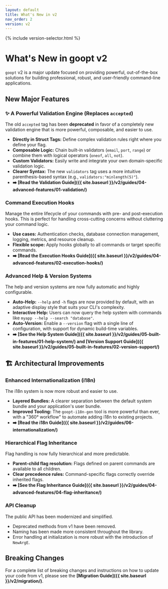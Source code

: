 ```yaml
---
layout: default
title: What's New in v2
nav_order: 2
version: v2
---
```


{% include version-selector.html %}

# What's New in goopt v2

`goopt` v2 is a major update focused on providing powerful, out-of-the-box solutions for building professional, robust, and user-friendly command-line applications.

## New Major Features

### ✨ A Powerful Validation Engine (Replaces `accepted`)
The old `accepted` tag has been **deprecated** in favor of a completely new validation engine that is more powerful, composable, and easier to use.

- **Directly in Struct Tags:** Define complex validation rules right where you define your flag.
- **Composable Logic:** Chain built-in validators (`email`, `port`, `range`) or combine them with logical operators (`oneof`, `all`, `not`).
- **Custom Validators:** Easily write and integrate your own domain-specific validation logic.
- **Clearer Syntax:** The new `validators` tag uses a more intuitive parenthesis-based syntax (e.g., `validators:"minlength(5)"`).
- **➡️ [Read the Validation Guide]({{ site.baseurl }}/v2/guides/04-advanced-features/01-validation/)**

### Command Execution Hooks
Manage the entire lifecycle of your commands with pre- and post-execution hooks. This is perfect for handling cross-cutting concerns without cluttering your command logic.
- **Use cases:** Authentication checks, database connection management, logging, metrics, and resource cleanup.
- **Flexible scope:** Apply hooks globally to all commands or target specific commands.
- **➡️ [Read the Execution Hooks Guide]({{ site.baseurl }}/v2/guides/04-advanced-features/02-execution-hooks/)**

### Advanced Help & Version Systems
The help and version systems are now fully automatic and highly configurable.
- **Auto-Help:** `--help` and `-h` flags are now provided by default, with an adaptive display style that suits your CLI's complexity.
- **Interactive Help:** Users can now query the help system with commands like `myapp --help --search "database"`.
- **Auto-Version:** Enable a `--version` flag with a single line of configuration, with support for dynamic build-time variables.
- **➡️ [See the Help System Guide]({{ site.baseurl }}/v2/guides/05-built-in-features/01-help-system/) and [Version Support Guide]({{ site.baseurl }}/v2/guides/05-built-in-features/02-version-support/)**

## 🏗️ Architectural Improvements

### Enhanced Internationalization (i18n)
The i18n system is now more robust and easier to use.
- **Layered Bundles:** A clearer separation between the default system bundle and your application's user bundle.
- **Improved Tooling:** The `goopt-i18n-gen` tool is more powerful than ever, with a "360° workflow" to automate adding i18n to existing projects.
- **➡️ [Read the i18n Guide]({{ site.baseurl }}/v2/guides/06-internationalization/)**

### Hierarchical Flag Inheritance
Flag handling is now fully hierarchical and more predictable.
- **Parent-child flag resolution:** Flags defined on parent commands are available to all children.
- **Clear precedence rules:** Command-specific flags correctly override inherited flags.
- **➡️ [See the Flag Inheritance Guide]({{ site.baseurl }}/v2/guides/04-advanced-features/04-flag-inheritance/)**

### API Cleanup
The public API has been modernized and simplified.
- Deprecated methods from v1 have been removed.
- Naming has been made more consistent throughout the library.
- Error handling at initialization is more robust with the introduction of `NewArgE`.

## Breaking Changes

For a complete list of breaking changes and instructions on how to update your code from v1, please see the **[Migration Guide]({{ site.baseurl }}/v2/migration/)**.